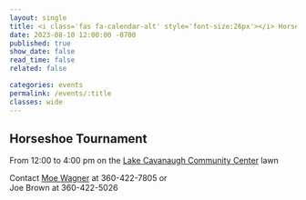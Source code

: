 ```yaml
---
layout: single
title: <i class='fas fa-calendar-alt' style='font-size:26px'></i> Horseshoe Tournament
date: 2023-08-10 12:00:00 -0700
published: true
show_date: false
read_time: false
related: false

categories: events
permalink: /events/:title
classes: wide
---
```


## Horseshoe Tournament

From 12:00 to 4:00 pm on the <a target="_blank" rel="noopener noreferrer" href="https://www.google.com/maps/place/Lake+Cavanaugh+Community+Center/@48.3098065,-121.9901008,17z/data=!3m1!4b1!4m6!3m5!1s0x548538ecc10628a5:0x4e80f7cc46df5f8a!8m2!3d48.309803!4d-121.9875259!16s%2Fg%2F11r8xk6z_?entry=ttu">Lake Cavanaugh Community Center</a> lawn 

Contact [Moe Wagner](loghomesbymoe@gmail.com) at 360-422-7805 or<br>
Joe Brown at 360-422-5026